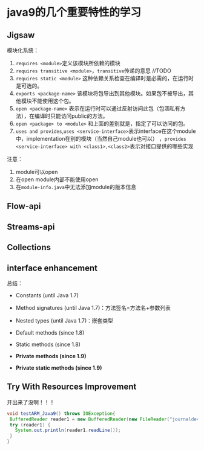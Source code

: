 # java9的几个重要特性的学习

## Jigsaw

模块化系统：
1. `requires <module>`定义该模块所依赖的模块
2. `requires transitive <module>`，`transitive`传递的意思 //TODO
3. `requires static <module>` 这种依赖关系检查在编译时是必需的，在运行时是可选的。
4. `exports <package-name>` 该模块将包导出到其他模块。如果包不被导出，其他模块不能使用这个包。
5. `open <package-name>` 表示在运行时可以通过反射访问此包（包涵私有方法），在编译时只能访问public的方法。
6. `open <package> to <module>` 和上面的差别就是，指定了可以访问的包。
7. `uses and provides`,`uses <service-interface>`表示interface在这个module中，implementation在别的模块（当然自己module也可以）
，`provides <service-interface> with <class1>,<class2>`表示对接口提供的哪些实现

注意：
1. module可以open
2. 在open module内部不能使用open
3. 在`module-info.java`中无法添加module的版本信息

## Flow-api



## Streams-api

## Collections 

## interface enhancement
 
 总结：

* Constants (until Java 1.7)

* Method signatures (until Java 1.7)：方法签名=方法名+参数列表

* Nested types (until Java 1.7)：嵌套类型

* Default methods (since 1.8)

* Static methods (since 1.8)

* **Private methods (since 1.9)**

* **Private static methods (since 1.9)**

## Try With Resources Improvement

开出来了没啊！！！

```java
void testARM_Java9() throws IOException{
 BufferedReader reader1 = new BufferedReader(new FileReader("journaldev.txt"));
 try (reader1) {
   System.out.println(reader1.readLine());
 }
}
```

